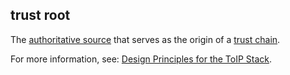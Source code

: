 ## trust root

<p class="c8"><span>The </span><span class="c2"><a class="c3" href="#h.9tt1qpgdfnxs">authoritative source</a></span><span>&nbsp;that serves as the</span><span>&nbsp;</span><span>origin of a </span><span class="c2"><a class="c3" href="#h.xsqvwmepvctc">trust chain</a></span><span class="c0">.</span></p><p class="c8"><span>For more information, see: </span><span class="c2"><a class="c3" href="https://www.google.com/url?q=https://trustoverip.org/our-work/design-principles/&amp;sa=D&amp;source=editors&amp;ust=1706779842893433&amp;usg=AOvVaw1RBpVOr_auAnxtrQvGP9Zk">Design Principles for the ToIP Stack</a></span><span class="c0">.</span></p>

